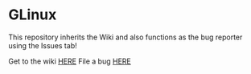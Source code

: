 # GLinux

This repository inherits the Wiki and also functions as the bug reporter using the Issues tab!

Get to the wiki [HERE](https://github.com/BavarianByte/GLinux/wiki)
File a bug [HERE](https://github.com/BavarianByte/GLinux/issues)
